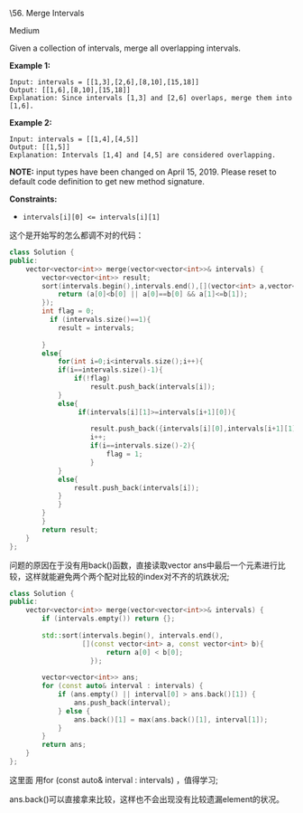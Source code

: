 \56. Merge Intervals

Medium

Given a collection of intervals, merge all overlapping intervals.

**Example 1:**

```
Input: intervals = [[1,3],[2,6],[8,10],[15,18]]
Output: [[1,6],[8,10],[15,18]]
Explanation: Since intervals [1,3] and [2,6] overlaps, merge them into [1,6].
```

**Example 2:**

```
Input: intervals = [[1,4],[4,5]]
Output: [[1,5]]
Explanation: Intervals [1,4] and [4,5] are considered overlapping.
```

**NOTE:** input types have been changed on April 15, 2019. Please reset to default code definition to get new method signature.

 

**Constraints:**

- `intervals[i][0] <= intervals[i][1]`



这个是开始写的怎么都调不对的代码：

```c++
class Solution {
public:
    vector<vector<int>> merge(vector<vector<int>>& intervals) {
        vector<vector<int>> result;
        sort(intervals.begin(),intervals.end(),[](vector<int> a,vector<int> b){
            return (a[0]<b[0] || a[0]==b[0] && a[1]<=b[1]);
        });
        int flag = 0;
          if (intervals.size()==1){
            result = intervals;
            
        }
        else{
            for(int i=0;i<intervals.size();i++){
            if(i==intervals.size()-1){
                if(!flag)
                    result.push_back(intervals[i]);
            }
            else{
                 if(intervals[i][1]>=intervals[i+1][0]){
               
                    result.push_back({intervals[i][0],intervals[i+1][1]});
                    i++;
                    if(i==intervals.size()-2){
                        flag = 1;
                    }
            }
            else{
                result.push_back(intervals[i]);
            }
            }
        } 
        }
        return result;
    }
};
```

问题的原因在于没有用back()函数，直接读取vector<int> ans中最后一个元素进行比较，这样就能避免两个两个配对比较的index对不齐的坑跌状况;

```c++
class Solution {
public:
    vector<vector<int>> merge(vector<vector<int>>& intervals) {
        if (intervals.empty()) return {};
        
        std::sort(intervals.begin(), intervals.end(), 
                  [](const vector<int> a, const vector<int> b){
                        return a[0] < b[0];
                    });
        
        vector<vector<int>> ans;        
        for (const auto& interval : intervals) {
            if (ans.empty() || interval[0] > ans.back()[1]) {
                ans.push_back(interval);
            } else {
                ans.back()[1] = max(ans.back()[1], interval[1]);
            }
        }
        return ans;
    }
};

```

这里面 用for (const auto& interval : intervals) ，值得学习;

ans.back()可以直接拿来比较，这样也不会出现没有比较遗漏element的状况。